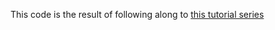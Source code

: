 This code is the result of following along to [this tutorial series](https://www.youtube.com/playlist?list=PLlrATfBNZ98foTJPJ_Ev03o2oq3-GGOS2 "The Cherno's OpenGL playlist")
